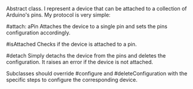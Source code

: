 Abstract class. I represent a device that can be attached to a collection of Arduino's pins. My protocol is very simple:

#attach: aPin
Attaches the device to a single pin and sets the pins configuration accordingly.

#isAttached
Checks if the device is attached to a pin.

#detach
Simply detachs the device from the pins and deletes the configuration. It raises an error if the device is not attached.

Subclasses should override #configure and #deleteConfiguration with the specific steps to configure the corresponding device.